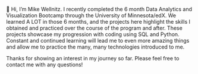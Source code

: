 👋 Hi, I’m Mike Wellnitz. I recently completed the 6 month Data Analytics and Visualization Bootcamp through the University of Minnesota/edX. We learned A LOT in those 6 months, and the projects here highlight the skills I obtained and practiced over the course of the program and after. These projects showcase my progression with coding using SQL and Python. Constant and continued learning will lead me to even more amazing things and allow me to practice the many, many technologies introduced to me.  

Thanks for showing an interest in my journey so far. Please feel free to contact me with any questions!
